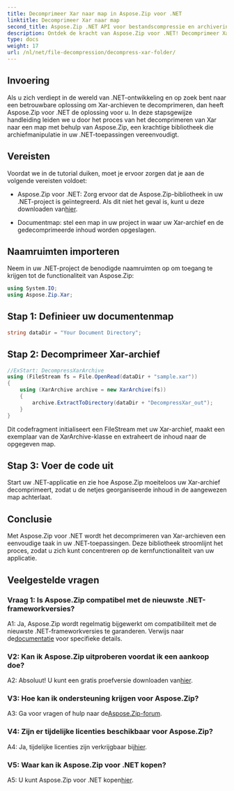 ```yaml
---
title: Decomprimeer Xar naar map in Aspose.Zip voor .NET
linktitle: Decomprimeer Xar naar map
second_title: Aspose.Zip .NET API voor bestandscompressie en archivering
description: Ontdek de kracht van Aspose.Zip voor .NET! Decomprimeer Xar-archieven moeiteloos met deze gebruiksvriendelijke tutorial. Verbeter uw .NET-ontwikkelervaring.
type: docs
weight: 17
url: /nl/net/file-decompression/decompress-xar-folder/
---
```

## Invoering

Als u zich verdiept in de wereld van .NET-ontwikkeling en op zoek bent naar een betrouwbare oplossing om Xar-archieven te decomprimeren, dan heeft Aspose.Zip voor .NET de oplossing voor u. In deze stapsgewijze handleiding leiden we u door het proces van het decomprimeren van Xar naar een map met behulp van Aspose.Zip, een krachtige bibliotheek die archiefmanipulatie in uw .NET-toepassingen vereenvoudigt.

## Vereisten

Voordat we in de tutorial duiken, moet je ervoor zorgen dat je aan de volgende vereisten voldoet:

-  Aspose.Zip voor .NET: Zorg ervoor dat de Aspose.Zip-bibliotheek in uw .NET-project is geïntegreerd. Als dit niet het geval is, kunt u deze downloaden van[hier](https://releases.aspose.com/zip/net/).

- Documentmap: stel een map in uw project in waar uw Xar-archief en de gedecomprimeerde inhoud worden opgeslagen.

## Naamruimten importeren

Neem in uw .NET-project de benodigde naamruimten op om toegang te krijgen tot de functionaliteit van Aspose.Zip:

```csharp
using System.IO;
using Aspose.Zip.Xar;
```

## Stap 1: Definieer uw documentenmap

```csharp
string dataDir = "Your Document Directory";
```

## Stap 2: Decomprimeer Xar-archief

```csharp
//ExStart: DecompressXarArchive
using (FileStream fs = File.OpenRead(dataDir + "sample.xar"))
{
    using (XarArchive archive = new XarArchive(fs))
    {
        archive.ExtractToDirectory(dataDir + "DecompressXar_out");
    }
}
```

Dit codefragment initialiseert een FileStream met uw Xar-archief, maakt een exemplaar van de XarArchive-klasse en extraheert de inhoud naar de opgegeven map.

## Stap 3: Voer de code uit

Start uw .NET-applicatie en zie hoe Aspose.Zip moeiteloos uw Xar-archief decomprimeert, zodat u de netjes georganiseerde inhoud in de aangewezen map achterlaat.

## Conclusie

Met Aspose.Zip voor .NET wordt het decomprimeren van Xar-archieven een eenvoudige taak in uw .NET-toepassingen. Deze bibliotheek stroomlijnt het proces, zodat u zich kunt concentreren op de kernfunctionaliteit van uw applicatie.


## Veelgestelde vragen

### Vraag 1: Is Aspose.Zip compatibel met de nieuwste .NET-frameworkversies?

 A1: Ja, Aspose.Zip wordt regelmatig bijgewerkt om compatibiliteit met de nieuwste .NET-frameworkversies te garanderen. Verwijs naar de[documentatie](https://reference.aspose.com/zip/net/) voor specifieke details.

### V2: Kan ik Aspose.Zip uitproberen voordat ik een aankoop doe?

 A2: Absoluut! U kunt een gratis proefversie downloaden van[hier](https://releases.aspose.com/).

### V3: Hoe kan ik ondersteuning krijgen voor Aspose.Zip?

 A3: Ga voor vragen of hulp naar de[Aspose.Zip-forum](https://forum.aspose.com/c/zip/37).

### V4: Zijn er tijdelijke licenties beschikbaar voor Aspose.Zip?

 A4: Ja, tijdelijke licenties zijn verkrijgbaar bij[hier](https://purchase.aspose.com/temporary-license/).

### V5: Waar kan ik Aspose.Zip voor .NET kopen?

 A5: U kunt Aspose.Zip voor .NET kopen[hier](https://purchase.aspose.com/buy).